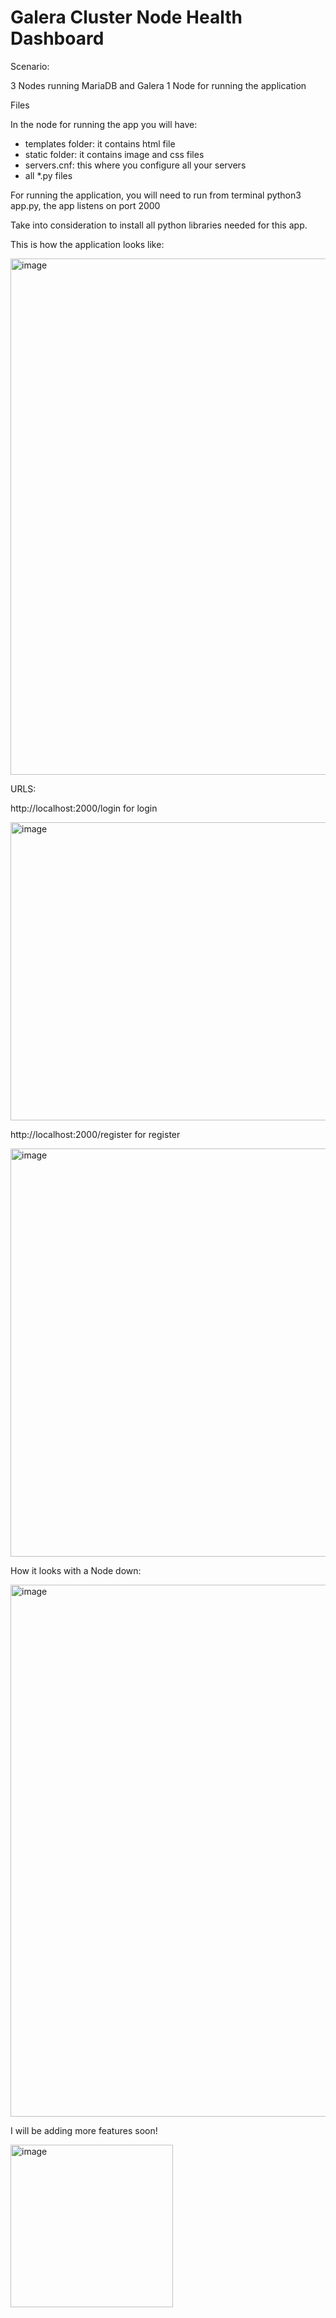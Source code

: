 # Galera Cluster Node Health Dashboard

Scenario:

3 Nodes running MariaDB and Galera
1 Node for running the application

Files

In the node for running the app you will have:

- templates folder: it contains html file
- static folder: it contains image and css files
- servers.cnf: this where you configure all your servers
- all *.py files

For running the application, you will need to run from terminal python3 app.py, the app listens on port 2000

Take into consideration to install all python libraries needed for this app.

This is how the application looks like:

<img width="1552" height="826" alt="image" src="https://github.com/user-attachments/assets/30b072ad-2361-4efa-ae97-c5adc0aa6be0" />


URLS:

http://localhost:2000/login for login

<img width="664" height="477" alt="image" src="https://github.com/user-attachments/assets/0d9dcbc2-8f90-45b0-b5ef-98944633a0e4" />


http://localhost:2000/register for register

<img width="737" height="653" alt="image" src="https://github.com/user-attachments/assets/bb6a019b-feea-4d5a-9ed6-b8366a030273" />

How it looks with a Node down: 

<img width="1898" height="851" alt="image" src="https://github.com/user-attachments/assets/5056d633-f64d-466d-b1f3-ca88b967b6ce" />

I will be adding more features soon!

<img width="260" height="260" alt="image" src="https://github.com/user-attachments/assets/7d630bb3-b238-4d29-9b91-7a926d580ab9" />








